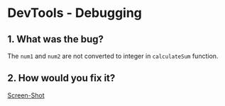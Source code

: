 # DevTools - Debugging
## 1. What was the bug?
 The `num1` and `num2` are not converted to integer in `calculateSum` function.

## 2. How would you fix it?
[Screen-Shot](fix.png)